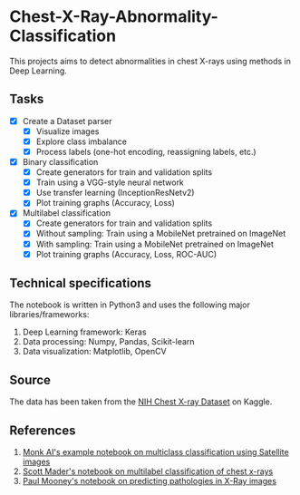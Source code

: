 # Chest-X-Ray-Abnormality-Classification
This projects aims to detect abnormalities in chest X-rays using methods in Deep Learning. 

## Tasks
- [X] Create a Dataset parser
  - [X] Visualize images
  - [X] Explore class imbalance
  - [X] Process labels (one-hot encoding, reassigning labels, etc.)
- [X] Binary classification
  - [X] Create generators for train and validation splits
  - [X] Train using a VGG-style neural network
  - [X] Use transfer learning (InceptionResNetv2)
  - [X] Plot training graphs (Accuracy, Loss)
- [X] Multilabel classification
  - [X] Create generators for train and validation splits
  - [X] Without sampling: Train using a MobileNet pretrained on ImageNet
  - [X] With sampling: Train using a MobileNet pretrained on ImageNet
  - [X] Plot training graphs (Accuracy, Loss, ROC-AUC)
  
## Technical specifications
The notebook is written in Python3 and uses the following major libraries/frameworks:
1. Deep Learning framework: Keras
2. Data processing: Numpy, Pandas, Scikit-learn
3. Data visualization: Matplotlib, OpenCV

## Source
The data has been taken from the [NIH Chest X-ray Dataset](https://www.kaggle.com/nih-chest-xrays/sample) on Kaggle.

## References
1. [Monk AI's example notebook on multiclass classification using Satellite images](https://github.com/Tessellate-Imaging/monk_v1/blob/master/study_roadmaps/4_image_classification_zoo/Multi%20label%20Image%20classification%20-%20Satellite%20Image%20tiles.ipynb)
2. [Scott Mader's notebook on multilabel classification of chest x-rays](https://www.kaggle.com/kmader/train-simple-xray-cnn)
3. [Paul Mooney's notebook on predicting pathologies in X-Ray images](https://www.kaggle.com/paultimothymooney/predicting-pathologies-in-x-ray-images)

